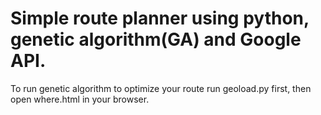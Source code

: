 # Simple route planner using python, genetic algorithm(GA) and Google API.
To run genetic algorithm to optimize your route run geoload.py first, then open where.html in your browser.
